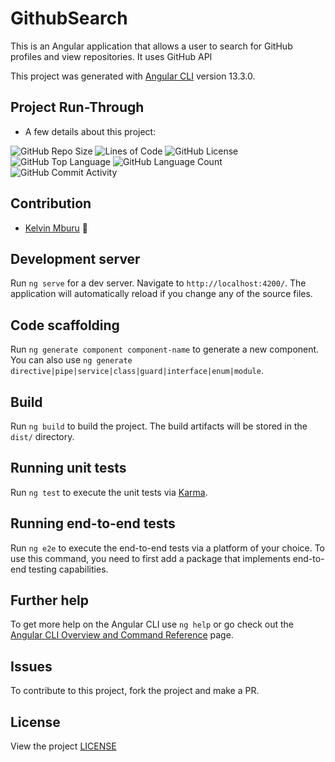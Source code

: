 # GithubSearch

This is an Angular application that allows a user to search for GitHub profiles and view repositories. It uses GitHub API

This project was generated with [Angular CLI](https://github.com/angular/angular-cli) version 13.3.0.

## Project Run-Through
* A few details about this project:

![GitHub Repo Size](https://img.shields.io/github/repo-size/kelvinmburu/github-search)
![Lines of Code](https://img.shields.io/tokei/lines/github/kelvinmburu/github-search)
![GitHub License](https://img.shields.io/github/license/kelvinmburu/github-search)
![GitHub Top Language](https://img.shields.io/github/languages/top/kelvinmburu/github-search)
![GitHub Language Count](https://img.shields.io/github/languages/count/kelvinmburu/github-search)
![GitHub Commit Activity](https://img.shields.io/github/commit-activity/w/kelvinmburu/github-search)

## Contribution
- [Kelvin Mburu](https://github.com/kelvinmburu) 📖

## Development server

Run `ng serve` for a dev server. Navigate to `http://localhost:4200/`. The application will automatically reload if you change any of the source files.

## Code scaffolding

Run `ng generate component component-name` to generate a new component. You can also use `ng generate directive|pipe|service|class|guard|interface|enum|module`.

## Build

Run `ng build` to build the project. The build artifacts will be stored in the `dist/` directory.

## Running unit tests

Run `ng test` to execute the unit tests via [Karma](https://karma-runner.github.io).

## Running end-to-end tests

Run `ng e2e` to execute the end-to-end tests via a platform of your choice. To use this command, you need to first add a package that implements end-to-end testing capabilities.

## Further help

To get more help on the Angular CLI use `ng help` or go check out the [Angular CLI Overview and Command Reference](https://angular.io/cli) page.

## Issues
To contribute to this project, fork the project and make a PR.

## License
View the project [LICENSE](LICENSE)
